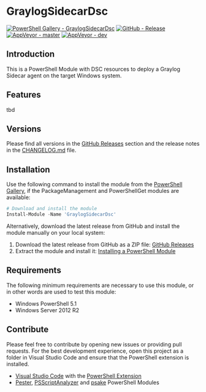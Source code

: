 # GraylogSidecarDsc


[![PowerShell Gallery - GraylogSidecarDsc](https://img.shields.io/badge/PowerShell_Gallery-GraylogSidecarDsc-0072C6.svg)](https://www.powershellgallery.com/packages/GraylogSidecarDsc)
[![GitHub - Release](https://img.shields.io/github/release/claudiospizzi/GraylogSidecarDsc.svg)](https://github.com/claudiospizzi/GraylogSidecarDsc/releases)
[![AppVeyor - master](https://img.shields.io/appveyor/ci/claudiospizzi/GraylogSidecarDsc/master.svg)](https://ci.appveyor.com/project/claudiospizzi/GraylogSidecarDsc/branch/master)
[![AppVeyor - dev](https://img.shields.io/appveyor/ci/claudiospizzi/GraylogSidecarDsc/dev.svg)](https://ci.appveyor.com/project/claudiospizzi/GraylogSidecarDsc/branch/dev)

## Introduction

This is a PowerShell Module with DSC resources to deploy a Graylog Sidecar agent
on the target Windows system.

## Features

tbd

## Versions

Please find all versions in the [GitHub Releases] section and the release notes
in the [CHANGELOG.md] file.

## Installation

Use the following command to install the module from the [PowerShell Gallery],
if the PackageManagement and PowerShellGet modules are available:

```powershell
# Download and install the module
Install-Module -Name 'GraylogSidecarDsc'
```

Alternatively, download the latest release from GitHub and install the module
manually on your local system:

1. Download the latest release from GitHub as a ZIP file: [GitHub Releases]
2. Extract the module and install it: [Installing a PowerShell Module]

## Requirements

The following minimum requirements are necessary to use this module, or in other
words are used to test this module:

* Windows PowerShell 5.1
* Windows Server 2012 R2

## Contribute

Please feel free to contribute by opening new issues or providing pull requests.
For the best development experience, open this project as a folder in Visual
Studio Code and ensure that the PowerShell extension is installed.

* [Visual Studio Code] with the [PowerShell Extension]
* [Pester], [PSScriptAnalyzer] and [psake] PowerShell Modules

[PowerShell Gallery]: https://www.powershellgallery.com/packages/SecurityFever
[GitHub Releases]: https://github.com/claudiospizzi/SecurityFever/releases
[Installing a PowerShell Module]: https://msdn.microsoft.com/en-us/library/dd878350

[CHANGELOG.md]: CHANGELOG.md

[Visual Studio Code]: https://code.visualstudio.com/
[PowerShell Extension]: https://marketplace.visualstudio.com/items?itemName=ms-vscode.PowerShell
[Pester]: https://www.powershellgallery.com/packages/Pester
[PSScriptAnalyzer]: https://www.powershellgallery.com/packages/PSScriptAnalyzer
[psake]: https://www.powershellgallery.com/packages/psake
